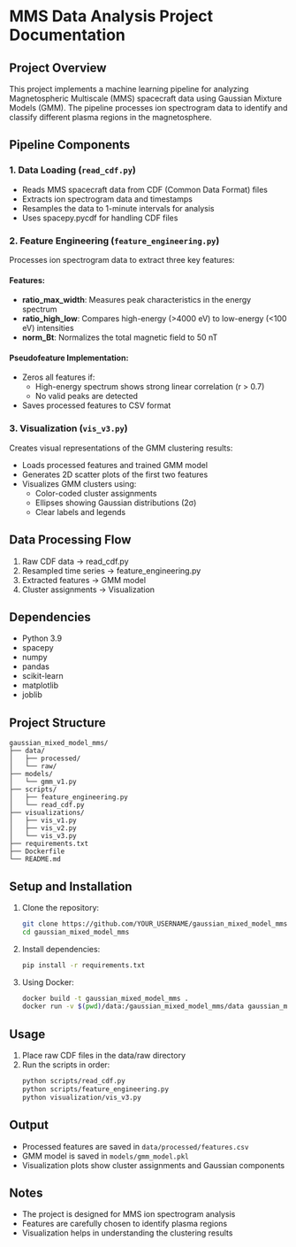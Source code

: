 # MMS Data Analysis Project Documentation

## Project Overview
This project implements a machine learning pipeline for analyzing Magnetospheric Multiscale (MMS) spacecraft data using Gaussian Mixture Models (GMM). The pipeline processes ion spectrogram data to identify and classify different plasma regions in the magnetosphere.

## Pipeline Components

### 1. Data Loading (`read_cdf.py`)
- Reads MMS spacecraft data from CDF (Common Data Format) files
- Extracts ion spectrogram data and timestamps
- Resamples the data to 1-minute intervals for analysis
- Uses spacepy.pycdf for handling CDF files

### 2. Feature Engineering (`feature_engineering.py`)
Processes ion spectrogram data to extract three key features:

#### Features:
- **ratio_max_width**: Measures peak characteristics in the energy spectrum
- **ratio_high_low**: Compares high-energy (>4000 eV) to low-energy (<100 eV) intensities
- **norm_Bt**: Normalizes the total magnetic field to 50 nT

#### Pseudofeature Implementation:
- Zeros all features if:
  - High-energy spectrum shows strong linear correlation (r > 0.7)
  - No valid peaks are detected
- Saves processed features to CSV format

### 3. Visualization (`vis_v3.py`)
Creates visual representations of the GMM clustering results:
- Loads processed features and trained GMM model
- Generates 2D scatter plots of the first two features
- Visualizes GMM clusters using:
  - Color-coded cluster assignments
  - Ellipses showing Gaussian distributions (2σ)
  - Clear labels and legends

## Data Processing Flow
1. Raw CDF data → read_cdf.py
2. Resampled time series → feature_engineering.py
3. Extracted features → GMM model
4. Cluster assignments → Visualization

## Dependencies
- Python 3.9
- spacepy
- numpy
- pandas
- scikit-learn
- matplotlib
- joblib

## Project Structure 

```
gaussian_mixed_model_mms/
├── data/
│   ├── processed/
│   └── raw/
├── models/
│   └── gmm_v1.py
├── scripts/
│   ├── feature_engineering.py
│   └── read_cdf.py
├── visualizations/
│   ├── vis_v1.py
│   ├── vis_v2.py
│   └── vis_v3.py
├── requirements.txt
├── Dockerfile
└── README.md
```

## Setup and Installation
1. Clone the repository:
   ```bash
   git clone https://github.com/YOUR_USERNAME/gaussian_mixed_model_mms.git
   cd gaussian_mixed_model_mms
   ```

2. Install dependencies:
   ```bash
   pip install -r requirements.txt
   ```

3. Using Docker:
   ```bash
   docker build -t gaussian_mixed_model_mms .
   docker run -v $(pwd)/data:/gaussian_mixed_model_mms/data gaussian_mixed_model_mms
   ```

## Usage
1. Place raw CDF files in the data/raw directory
2. Run the scripts in order:
   ```bash
   python scripts/read_cdf.py
   python scripts/feature_engineering.py
   python visualization/vis_v3.py
   ```

## Output
- Processed features are saved in `data/processed/features.csv`
- GMM model is saved in `models/gmm_model.pkl`
- Visualization plots show cluster assignments and Gaussian components

## Notes
- The project is designed for MMS ion spectrogram analysis
- Features are carefully chosen to identify plasma regions
- Visualization helps in understanding the clustering results
